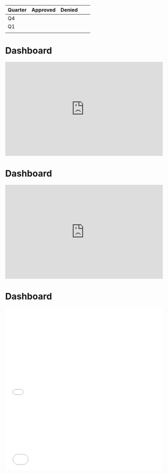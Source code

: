 |Quarter  |  Approved | Denied  |   |   |
|---|---|---|---|---|
| Q4  |   |   |   |   |
|  Q1 |   |   |   |   |
|   |   |   |   |   |

# Dashboard
<iframe title="Adjudication" aria-label="Interactive donut chart" id="datawrapper-chart-zJr2G" src="https://app.powerbi.com/groups/a9179398-a996-471d-b821-29ff36b613d4/reports/00f57fe3-a63f-4928-a5fa-61e57149fa4b?ctid=d5fe813e-0caa-432a-b2ac-d555aa91bd1c" scrolling="no" frameborder="0" style="width: 0; min-width: 100% !important; border: none;" height="300"></iframe><script type="text/javascript">!function(){"use strict";window.addEventListener("message",function(a){if(void 0!==a.data["datawrapper-height"])for(var e in a.data["datawrapper-height"]){var t=document.getElementById("datawrapper-chart-"+e)||document.querySelector("iframe[src*='"+e+"']");t&&(t.style.height=a.data["datawrapper-height"][e]+"px")}})}();
</script>

# Dashboard
<iframe title="Adjudication" aria-label="Interactive donut chart" id="datawrapper-chart-zJr2G" src="https://docs.google.com/spreadsheets/d/1nvhRhxamPe31cl_wfkNoGAujaFqpg2xfA9k1g8mYMOY/edit?usp=sharing" scrolling="no" frameborder="0" style="width: 0; min-width: 100% !important; border: none;" height="300"></iframe><script type="text/javascript">!function(){"use strict";window.addEventListener("message",function(a){if(void 0!==a.data["datawrapper-height"])for(var e in a.data["datawrapper-height"]){var t=document.getElementById("datawrapper-chart-"+e)||document.querySelector("iframe[src*='"+e+"']");t&&(t.style.height=a.data["datawrapper-height"][e]+"px")}})}();
</script>

# Dashboard
<iframe title="Adjudication" aria-label="Interactive donut chart" id="datawrapper-chart-zJr2G" src="//datawrapper.dwcdn.net/zJr2G/1/" scrolling="no" frameborder="0" style="width: 0; min-width: 100% !important; border: none;" height="300"></iframe><script type="text/javascript">!function(){"use strict";window.addEventListener("message",function(a){if(void 0!==a.data["datawrapper-height"])for(var e in a.data["datawrapper-height"]){var t=document.getElementById("datawrapper-chart-"+e)||document.querySelector("iframe[src*='"+e+"']");t&&(t.style.height=a.data["datawrapper-height"][e]+"px")}})}();
</script>

<iframe title="Adjudication Breakdown By Quarter" aria-label="Table" id="datawrapper-chart-w3FIx" src="//datawrapper.dwcdn.net/w3FIx/1/" scrolling="no" frameborder="0" style="width: 0; min-width: 100% !important; border: none;" height="218"></iframe><script type="text/javascript">!function(){"use strict";window.addEventListener("message",function(a){if(void 0!==a.data["datawrapper-height"])for(var e in a.data["datawrapper-height"]){var t=document.getElementById("datawrapper-chart-"+e)||document.querySelector("iframe[src*='"+e+"']");t&&(t.style.height=a.data["datawrapper-height"][e]+"px")}})}();
</script>
